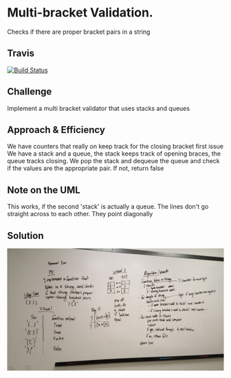 # Multi-bracket Validation.
Checks if there are proper bracket pairs in a string

## Travis
[![Build Status](https://travis-ci.com/shiratap/data-structures-and-algorithms.svg?branch=master)](https://travis-ci.com/shiratap/data-structures-and-algorithms)

## Challenge
Implement a multi bracket validator that uses stacks and queues

## Approach & Efficiency
We have counters that really on keep track for the closing bracket first issue
We have a stack and a queue, the stack keeps track of opening braces, the queue tracks closing. We pop the stack and dequeue the queue and check if the values are the appropriate pair. If not, return false

## Note on the UML
This works, if the second 'stack' is actually a queue. The lines don't go straight across to each other. They point diagonally

## Solution
![Screenshot](../assets/multi-bracket-validation.jpg)
